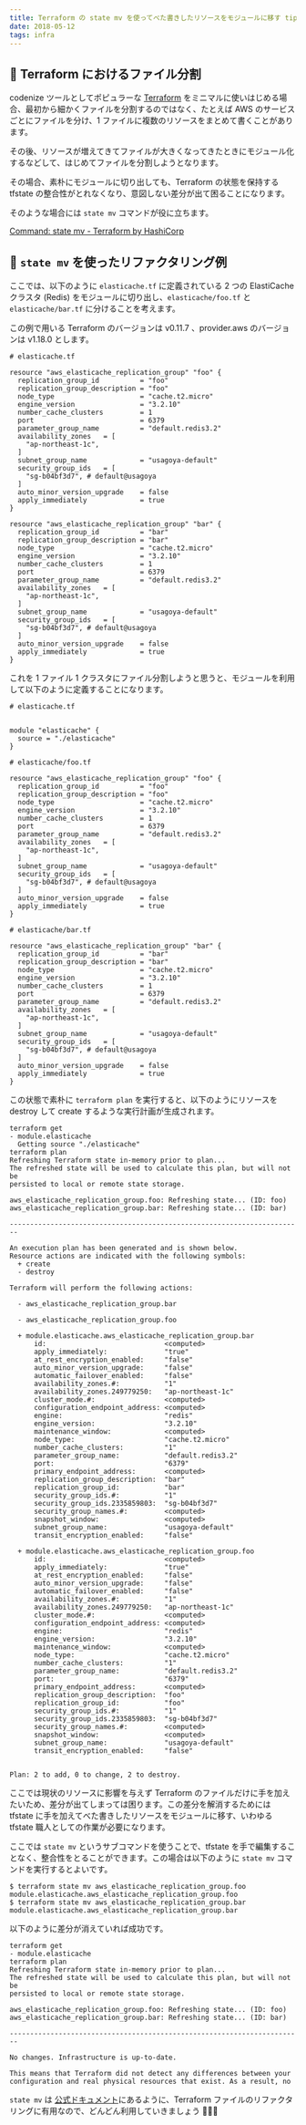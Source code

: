 ```yaml
---
title: Terraform の state mv を使ってべた書きしたリソースをモジュールに移す tips
date: 2018-05-12
tags: infra
---
```


## 📂 Terraform におけるファイル分割

codenize ツールとしてポピュラーな [Terraform](https://www.terraform.io/) をミニマルに使いはじめる場合、最初から細かくファイルを分割するのではなく、たとえば AWS のサービスごとにファイルを分け、1 ファイルに複数のリソースをまとめて書くことがあります。

その後、リソースが増えてきてファイルが大きくなってきたときにモジュール化するなどして、はじめてファイルを分割しようとなります。

その場合、素朴にモジュールに切り出しても、Terraform の状態を保持する tfstate の整合性がとれなくなり、意図しない差分が出て困ることになります。

そのような場合には `state mv` コマンドが役に立ちます。

[Command: state mv - Terraform by HashiCorp](https://www.terraform.io/docs/commands/state/mv.html)

## 🍡 `state mv` を使ったリファクタリング例

ここでは、以下のように `elasticache.tf` に定義されている 2 つの ElastiCache クラスタ (Redis) をモジュールに切り出し、`elasticache/foo.tf` と `elasticache/bar.tf` に分けることを考えます。

この例で用いる Terraform のバージョンは v0.11.7 、provider.aws のバージョンは v1.18.0 とします。

```hcl
# elasticache.tf

resource "aws_elasticache_replication_group" "foo" {
  replication_group_id          = "foo"
  replication_group_description = "foo"
  node_type                     = "cache.t2.micro"
  engine_version                = "3.2.10"
  number_cache_clusters         = 1
  port                          = 6379
  parameter_group_name          = "default.redis3.2"
  availability_zones   = [
    "ap-northeast-1c",
  ]
  subnet_group_name             = "usagoya-default"
  security_group_ids   = [
    "sg-b04bf3d7", # default@usagoya
  ]
  auto_minor_version_upgrade    = false
  apply_immediately             = true
}

resource "aws_elasticache_replication_group" "bar" {
  replication_group_id          = "bar"
  replication_group_description = "bar"
  node_type                     = "cache.t2.micro"
  engine_version                = "3.2.10"
  number_cache_clusters         = 1
  port                          = 6379
  parameter_group_name          = "default.redis3.2"
  availability_zones   = [
    "ap-northeast-1c",
  ]
  subnet_group_name             = "usagoya-default"
  security_group_ids   = [
    "sg-b04bf3d7", # default@usagoya
  ]
  auto_minor_version_upgrade    = false
  apply_immediately             = true
}
```

これを 1 ファイル 1 クラスタにファイル分割しようと思うと、モジュールを利用して以下のように定義することになります。

```
# elasticache.tf


module "elasticache" {
  source = "./elasticache"
}
```

```
# elasticache/foo.tf

resource "aws_elasticache_replication_group" "foo" {
  replication_group_id          = "foo"
  replication_group_description = "foo"
  node_type                     = "cache.t2.micro"
  engine_version                = "3.2.10"
  number_cache_clusters         = 1
  port                          = 6379
  parameter_group_name          = "default.redis3.2"
  availability_zones   = [
    "ap-northeast-1c",
  ]
  subnet_group_name             = "usagoya-default"
  security_group_ids   = [
    "sg-b04bf3d7", # default@usagoya
  ]
  auto_minor_version_upgrade    = false
  apply_immediately             = true
}
```

```
# elasticache/bar.tf

resource "aws_elasticache_replication_group" "bar" {
  replication_group_id          = "bar"
  replication_group_description = "bar"
  node_type                     = "cache.t2.micro"
  engine_version                = "3.2.10"
  number_cache_clusters         = 1
  port                          = 6379
  parameter_group_name          = "default.redis3.2"
  availability_zones   = [
    "ap-northeast-1c",
  ]
  subnet_group_name             = "usagoya-default"
  security_group_ids   = [
    "sg-b04bf3d7", # default@usagoya
  ]
  auto_minor_version_upgrade    = false
  apply_immediately             = true
}
```

この状態で素朴に `terraform plan` を実行すると、以下のようにリソースを destroy して create するような実行計画が生成されます。

```
terraform get
- module.elasticache
  Getting source "./elasticache"
terraform plan
Refreshing Terraform state in-memory prior to plan...
The refreshed state will be used to calculate this plan, but will not be
persisted to local or remote state storage.

aws_elasticache_replication_group.foo: Refreshing state... (ID: foo)
aws_elasticache_replication_group.bar: Refreshing state... (ID: bar)

------------------------------------------------------------------------

An execution plan has been generated and is shown below.
Resource actions are indicated with the following symbols:
  + create
  - destroy

Terraform will perform the following actions:

  - aws_elasticache_replication_group.bar

  - aws_elasticache_replication_group.foo

  + module.elasticache.aws_elasticache_replication_group.bar
      id:                             <computed>
      apply_immediately:              "true"
      at_rest_encryption_enabled:     "false"
      auto_minor_version_upgrade:     "false"
      automatic_failover_enabled:     "false"
      availability_zones.#:           "1"
      availability_zones.249779250:   "ap-northeast-1c"
      cluster_mode.#:                 <computed>
      configuration_endpoint_address: <computed>
      engine:                         "redis"
      engine_version:                 "3.2.10"
      maintenance_window:             <computed>
      node_type:                      "cache.t2.micro"
      number_cache_clusters:          "1"
      parameter_group_name:           "default.redis3.2"
      port:                           "6379"
      primary_endpoint_address:       <computed>
      replication_group_description:  "bar"
      replication_group_id:           "bar"
      security_group_ids.#:           "1"
      security_group_ids.2335859803:  "sg-b04bf3d7"
      security_group_names.#:         <computed>
      snapshot_window:                <computed>
      subnet_group_name:              "usagoya-default"
      transit_encryption_enabled:     "false"

  + module.elasticache.aws_elasticache_replication_group.foo
      id:                             <computed>
      apply_immediately:              "true"
      at_rest_encryption_enabled:     "false"
      auto_minor_version_upgrade:     "false"
      automatic_failover_enabled:     "false"
      availability_zones.#:           "1"
      availability_zones.249779250:   "ap-northeast-1c"
      cluster_mode.#:                 <computed>
      configuration_endpoint_address: <computed>
      engine:                         "redis"
      engine_version:                 "3.2.10"
      maintenance_window:             <computed>
      node_type:                      "cache.t2.micro"
      number_cache_clusters:          "1"
      parameter_group_name:           "default.redis3.2"
      port:                           "6379"
      primary_endpoint_address:       <computed>
      replication_group_description:  "foo"
      replication_group_id:           "foo"
      security_group_ids.#:           "1"
      security_group_ids.2335859803:  "sg-b04bf3d7"
      security_group_names.#:         <computed>
      snapshot_window:                <computed>
      subnet_group_name:              "usagoya-default"
      transit_encryption_enabled:     "false"


Plan: 2 to add, 0 to change, 2 to destroy.
```

ここでは現状のリソースに影響を与えず Terraform のファイルだけに手を加えたいため、差分が出てしまっては困ります。この差分を解消するためには tfstate に手を加えてべた書きしたリソースをモジュールに移す、いわゆる tfstate 職人としての作業が必要になります。

ここでは `state mv` というサブコマンドを使うことで、tfstate を手で編集することなく、整合性をとることができます。この場合は以下のように `state mv` コマンドを実行するとよいです。

```
$ terraform state mv aws_elasticache_replication_group.foo module.elasticache.aws_elasticache_replication_group.foo
$ terraform state mv aws_elasticache_replication_group.bar module.elasticache.aws_elasticache_replication_group.bar
```

以下のように差分が消えていれば成功です。

```
terraform get
- module.elasticache
terraform plan
Refreshing Terraform state in-memory prior to plan...
The refreshed state will be used to calculate this plan, but will not be
persisted to local or remote state storage.

aws_elasticache_replication_group.foo: Refreshing state... (ID: foo)
aws_elasticache_replication_group.bar: Refreshing state... (ID: bar)

------------------------------------------------------------------------

No changes. Infrastructure is up-to-date.

This means that Terraform did not detect any differences between your
configuration and real physical resources that exist. As a result, no
```

`state mv` は [公式ドキュメント](https://www.terraform.io/docs/commands/state/mv.html)にあるように、Terraform ファイルのリファクタリングに有用なので、どんどん利用していきましょう 💪🐰✨
